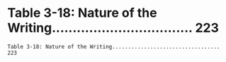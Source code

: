 # Table 3-18: Nature of the Writing.................................. 223

```
Table 3-18: Nature of the Writing.................................. 223
```
